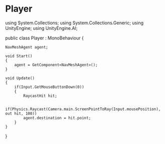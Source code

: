 # Player
using System.Collections;
using System.Collections.Generic;
using UnityEngine;
using UnityEngine.AI;

public class Player : MonoBehaviour 
{

    NavMeshAgent agent;

    void Start()
    {
        agent = GetComponent<NavMeshAgent>();
    }

    void Update()
    {
        if(Input.GetMouseButtonDown(0))
        {
            RaycastHit hit;

            if(Physics.Raycast(Camera.main.ScreenPointToRay(Input.mousePosition), out hit, 100))
            agent.destination = hit.point;
        }
    }
}

